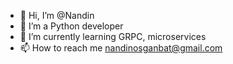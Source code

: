 - 👋 Hi, I’m @Nandin
- 👀 I’m a Python developer
- 🌱 I’m currently learning GRPC, microservices
- 📫 How to reach me nandinosganbat@gmail.com

<!---
Nandin01/Nandin01 is a ✨ special ✨ repository because its `README.md` (this file) appears on your GitHub profile.
You can click the Preview link to take a look at your changes.
--->
